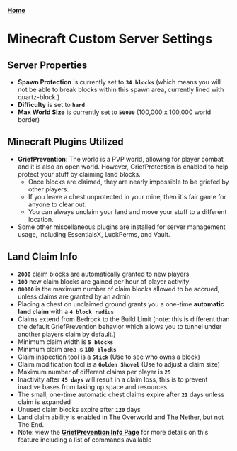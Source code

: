 **[Home](https://crispylegumes.com)**
# Minecraft Custom Server Settings

## Server Properties
- **Spawn Protection** is currently set to **`34 blocks`** (which means you will not be able to break blocks within this spawn area, currently lined with quartz-block.)
- **Difficulty** is set to **`hard`**
- **Max World Size** is currently set to **`50000`** (100,000 x 100,000 world border)

## Minecraft Plugins Utilized
- **GriefPrevention**: The world is a PVP world, allowing for player combat and it is also an open world.  However, GriefProtection is enabled to help protect your stuff by claiming land blocks.
  - Once blocks are claimed, they are nearly impossible to be griefed by other players.
  - If you leave a chest unprotected in your mine, then it's fair game for anyone to clear out.
  - You can always unclaim your land and move your stuff to a different location.
- Some other miscellaneous plugins are installed for server management usage, including EssentialsX, LuckPerms, and Vault.

## Land Claim Info
- **`2000`** claim blocks are automatically granted to new players
- **`100`** new claim blocks are gained per hour of player activity
- **`80000`** is the maximum number of claim blocks allowed to be accrued, unless claims are granted by an admin
- Placing a chest on unclaimed ground grants you a one-time **automatic land claim** with a **`4 block radius`**
- Claims extend from Bedrock to the Build Limit (note: this is different than the default GriefPrevention behavior which allows you to tunnel under another players claim by default.)
- Minimum claim width is **`5 blocks`**
- Minimum claim area is **`100 blocks`**
- Claim inspection tool is a **`Stick`**  (Use to see who owns a block)
- Claim modification tool is a **`Golden Shovel`**  (Use to adjust a claim size)
- Maximum number of different claims per player is **`25`**
- Inactivity after **`45 days`** will result in a claim loss, this is to prevent inactive bases from taking up space and resources.
- The small, one-time automatic chest claims expire after **`21`** days unless claim is expanded
- Unused claim blocks expire after **`120`** days
- Land claim ability is enabled in The Overworld and The Nether, but not The End.
- Note: view the **[GriefPrevention Info Page](https://crispylegumes.com/grief-prevention-info.html)** for more details on this feature including a list of commands available
